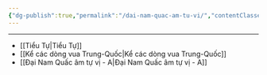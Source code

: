 ```yaml
---
{"dg-publish":true,"permalink":"/dai-nam-quac-am-tu-vi/","contentClasses":"list-cards","created":"2025-08-16T11:43:09.321+07:00"}
---
```


---

- [[Tiểu Tự\|Tiểu Tự]]
- [[Kể các dòng vua Trung-Quốc\|Kể các dòng vua Trung-Quốc]]
- [[Đại Nam Quấc âm tự vị - A\|Đại Nam Quấc âm tự vị - A]]